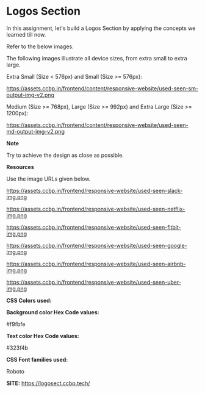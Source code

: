 # Logos Section

In this assignment, let's build a Logos Section by applying the concepts we learned till now.

Refer to the below images.

The following images illustrate all device sizes, from extra small to extra large.


Extra Small (Size < 576px) and Small (Size >= 576px):

 https://assets.ccbp.in/frontend/content/responsive-website/used-seen-sm-output-img-v2.png

Medium (Size >= 768px), Large (Size >= 992px) and Extra Large (Size >= 1200px):

https://assets.ccbp.in/frontend/content/responsive-website/used-seen-md-output-img-v2.png

**Note**

Try to achieve the design as close as possible.

**Resources**

Use the image URLs given below.

https://assets.ccbp.in/frontend/responsive-website/used-seen-slack-img.png

https://assets.ccbp.in/frontend/responsive-website/used-seen-netflix-img.png

https://assets.ccbp.in/frontend/responsive-website/used-seen-fitbit-img.png

https://assets.ccbp.in/frontend/responsive-website/used-seen-google-img.png

https://assets.ccbp.in/frontend/responsive-website/used-seen-airbnb-img.png

https://assets.ccbp.in/frontend/responsive-website/used-seen-uber-img.png

**CSS Colors used:**

**Background color Hex Code values:**

#f9fbfe

**Text color Hex Code values:**

#323f4b

**CSS Font families used:**

Roboto

**SITE:** https://logosect.ccbp.tech/
